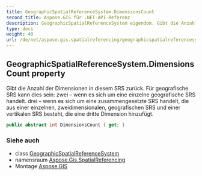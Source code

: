```yaml
---
title: GeographicSpatialReferenceSystem.DimensionsCount
second_title: Aspose.GIS für .NET-API-Referenz
description: GeographicSpatialReferenceSystem eigendom. Gibt die Anzahl der Dimensionen in diesem SRS zurück. Für geografische SRS kann dies sein zwei  wenn es sich um eine einzelne geografische SRS handelt. drei  wenn es sich um eine zusammengesetzte SRS handelt die aus einer einzelnen zweidimensionalen geografischen SRS und einer vertikalen SRS besteht die eine dritte Dimension hinzufügt.
type: docs
weight: 40
url: /de/net/aspose.gis.spatialreferencing/geographicspatialreferencesystem/dimensionscount/
---
```

## GeographicSpatialReferenceSystem.DimensionsCount property

Gibt die Anzahl der Dimensionen in diesem SRS zurück. Für geografische SRS kann dies sein: zwei – wenn es sich um eine einzelne geografische SRS handelt. drei – wenn es sich um eine zusammengesetzte SRS handelt, die aus einer einzelnen, zweidimensionalen, geografischen SRS und einer vertikalen SRS besteht, die eine dritte Dimension hinzufügt.

```csharp
public abstract int DimensionsCount { get; }
```

### Siehe auch

* class [GeographicSpatialReferenceSystem](../)
* namensraum [Aspose.Gis.SpatialReferencing](../../geographicspatialreferencesystem/)
* Montage [Aspose.GIS](../../../)


